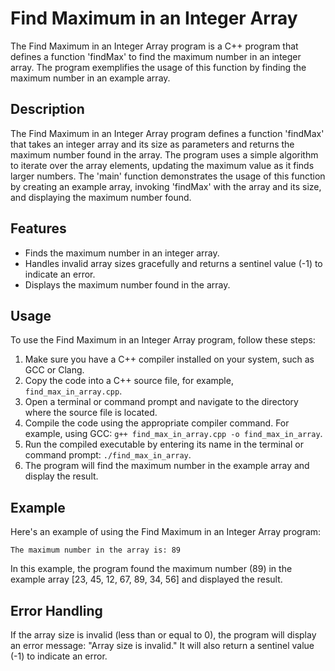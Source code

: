 # Find Maximum in an Integer Array

The Find Maximum in an Integer Array program is a C++ program that defines a function 'findMax' to find the maximum number in an integer array. The program exemplifies the usage of this function by finding the maximum number in an example array.

## Description

The Find Maximum in an Integer Array program defines a function 'findMax' that takes an integer array and its size as parameters and returns the maximum number found in the array. The program uses a simple algorithm to iterate over the array elements, updating the maximum value as it finds larger numbers. The 'main' function demonstrates the usage of this function by creating an example array, invoking 'findMax' with the array and its size, and displaying the maximum number found.

## Features

- Finds the maximum number in an integer array.
- Handles invalid array sizes gracefully and returns a sentinel value (-1) to indicate an error.
- Displays the maximum number found in the array.

## Usage

To use the Find Maximum in an Integer Array program, follow these steps:

1. Make sure you have a C++ compiler installed on your system, such as GCC or Clang.
2. Copy the code into a C++ source file, for example, `find_max_in_array.cpp`.
3. Open a terminal or command prompt and navigate to the directory where the source file is located.
4. Compile the code using the appropriate compiler command. For example, using GCC: `g++ find_max_in_array.cpp -o find_max_in_array`.
5. Run the compiled executable by entering its name in the terminal or command prompt: `./find_max_in_array`.
6. The program will find the maximum number in the example array and display the result.

## Example

Here's an example of using the Find Maximum in an Integer Array program:

```
The maximum number in the array is: 89
```

In this example, the program found the maximum number (89) in the example array [23, 45, 12, 67, 89, 34, 56] and displayed the result.

## Error Handling

If the array size is invalid (less than or equal to 0), the program will display an error message: "Array size is invalid." It will also return a sentinel value (-1) to indicate an error.